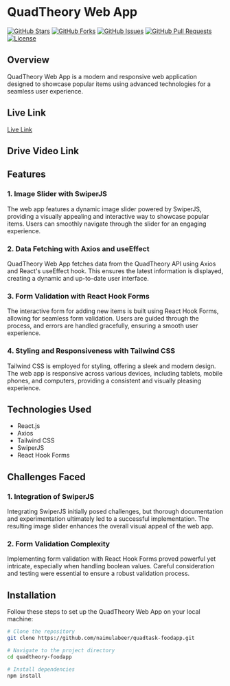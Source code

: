 # QuadTheory Web App

[![GitHub Stars](https://img.shields.io/github/stars/your-username/quadtheory-web-app?style=flat-square&logo=github)](https://github.com/your-username/quadtheory-web-app/stargazers)
[![GitHub Forks](https://img.shields.io/github/forks/your-username/quadtheory-web-app?style=flat-square&logo=github)](https://github.com/your-username/quadtheory-web-app/network/members)
[![GitHub Issues](https://img.shields.io/github/issues/your-username/quadtheory-web-app?style=flat-square&logo=github)](https://github.com/your-username/quadtheory-web-app/issues)
[![GitHub Pull Requests](https://img.shields.io/github/issues-pr/your-username/quadtheory-web-app?style=flat-square&logo=github)](https://github.com/your-username/quadtheory-web-app/pulls)
[![License](https://img.shields.io/github/license/your-username/quadtheory-web-app?style=flat-square)](LICENSE)

## Overview

QuadTheory Web App is a modern and responsive web application designed to showcase popular items using advanced technologies for a seamless user experience.

## Live Link

[Live Link](https://quadtheory-foodapp.netlify.app/)

## Drive Video Link

## Features

### 1. Image Slider with SwiperJS

The web app features a dynamic image slider powered by SwiperJS, providing a visually appealing and interactive way to showcase popular items. Users can smoothly navigate through the slider for an engaging experience.

### 2. Data Fetching with Axios and useEffect

QuadTheory Web App fetches data from the QuadTheory API using Axios and React's useEffect hook. This ensures the latest information is displayed, creating a dynamic and up-to-date user interface.

### 3. Form Validation with React Hook Forms

The interactive form for adding new items is built using React Hook Forms, allowing for seamless form validation. Users are guided through the process, and errors are handled gracefully, ensuring a smooth user experience.

### 4. Styling and Responsiveness with Tailwind CSS

Tailwind CSS is employed for styling, offering a sleek and modern design. The web app is responsive across various devices, including tablets, mobile phones, and computers, providing a consistent and visually pleasing experience.

## Technologies Used

- React.js
- Axios
- Tailwind CSS
- SwiperJS
- React Hook Forms

## Challenges Faced

### 1. Integration of SwiperJS

Integrating SwiperJS initially posed challenges, but thorough documentation and experimentation ultimately led to a successful implementation. The resulting image slider enhances the overall visual appeal of the web app.

### 2. Form Validation Complexity

Implementing form validation with React Hook Forms proved powerful yet intricate, especially when handling boolean values. Careful consideration and testing were essential to ensure a robust validation process.

## Installation

Follow these steps to set up the QuadTheory Web App on your local machine:

```bash
# Clone the repository
git clone https://github.com/naimulabeer/quadtask-foodapp.git

# Navigate to the project directory
cd quadtheory-foodapp

# Install dependencies
npm install
```
